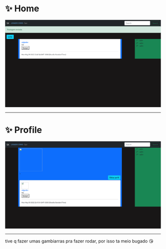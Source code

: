 # :sparkles: Home
![SK SCREENSHOT Home](public/images/home.png)

<hr>

# :sparkles: Profile
![SK SCREENSHOT Profile](public/images/profile.png)

<hr>

tive q fazer umas gambiarras pra fazer rodar, por isso ta meio bugado 😘
